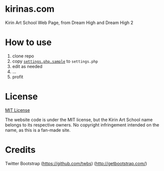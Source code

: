 kirinas.com
===========

Kirin Art School Web Page, from Dream High and Dream High 2

How to use
==========

1. clone repo
2. copy [`settings.php.sample`](https://github.com/KirinAS/kirinas.com/blob/master/settings.php.sample) to `settings.php`
3. edit as needed
4. ...
5. profit

License
=======

[MIT License](https://github.com/KirinAS/kirinas.com/blob/master/LICENSE)

The website code is under the MIT license, but the Kirin Art School name belongs to its respective owners. No copyright infringement intended on the name, as this is a fan-made site.

Credits
=======

Twitter Bootstrap (https://github.com/twbs) (http://getbootstrap.com/)
